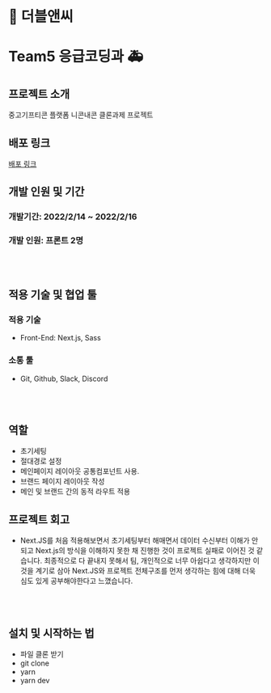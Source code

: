 # 🥲 더블앤씨

# Team5 응급코딩과 🚑

## 프로젝트 소개

중고기프티콘 플랫폼 니콘내콘 클론과제 프로젝트

## 배포 링크

<a href="https://22-1-duble-c.vercel.app/">배포 링크</a>

## 개발 인원 및 기간

### 개발기간: 2022/2/14 ~ 2022/2/16

### 개발 인원: 프론트 2명

<br/><br/>

## 적용 기술 및 협업 툴

### 적용 기술

- Front-End: Next.js, Sass

### 소통 툴

- Git, Github, Slack, Discord

<br/><br/>

## 역할

- 초기세팅
- 절대경로 설정
- 메인페이지 레이아웃 공통컴포넌트 사용.
- 브랜드 페이지 레이아웃 작성
- 메인 및 브랜드 간의 동적 라우트 적용

## 프로젝트 회고

- Next.JS를 처음 적용해보면서 초기세팅부터 해매면서 데이터 수신부터 이해가 안되고 Next.js의 방식을 이해하지 못한 채 진행한 것이 프로젝트 실패로 이어진 것 같습니다. 최종적으로 다 끝내지 못해서 팀, 개인적으로 너무 아쉽다고 생각하지만 이것을 계기로 삼아 Next.JS와 프로젝트 전체구조를 먼저 생각하는 힘에 대해 더욱 심도 있게 공부해야한다고 느꼈습니다.

<br/><br/>

## 설치 및 시작하는 법

- 파일 클론 받기
- git clone
- yarn
- yarn dev
  </br>

